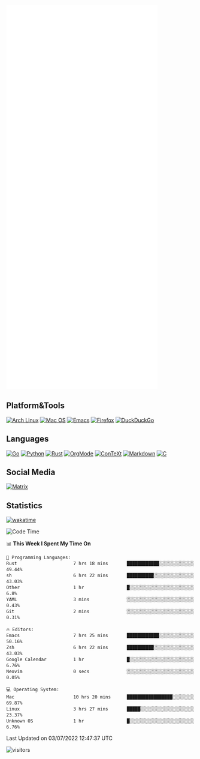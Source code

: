 ![Metrics](https://github.com/SteamedFish/SteamedFish/blob/master/github-metrics.svg)

## Platform&Tools

[![Arch Linux](https://img.shields.io/badge/ArchLinux-1793D1?logo=arch-linux&logoColor=fff&style=flat-square)](https://archlinux.org/)
[![Mac OS](https://img.shields.io/badge/MacOS-000000?style=flat-square&logo=macos&logoColor=F0F0F0)](https://www.apple.com/macos/)
[![Emacs](https://img.shields.io/badge/Emacs-%237F5AB6.svg?&style=flat-square&logo=gnu-emacs&logoColor=white)](https://www.gnu.org/software/emacs/)
[![Firefox](https://img.shields.io/badge/Firefox-FF7139?style=flat-square&logo=Firefox-Browser&logoColor=white)](https://firefox.com/)
[![DuckDuckGo](https://img.shields.io/badge/DuckDuckGo-DE5833?style=flat-square&logo=DuckDuckGo&logoColor=white)](https://duckduckgo.com/)

## Languages

[![Go](https://img.shields.io/badge/Golang-%2300ADD8.svg?style=flat-square&logo=go&logoColor=white)](https://golang.org/)
[![Python](https://img.shields.io/badge/Python-3670A0?style=flat-square&logo=python&logoColor=ffdd54)](https://www.python.org/)
[![Rust](https://img.shields.io/badge/Rust-%23000000.svg?style=flat-square&logo=rust&logoColor=white)](https://www.rust-lang.org/)
[![OrgMode](https://img.shields.io/badge/OrgMode-%23000000.svg?style=flat-square&logo=org&logoColor=white)](https://orgmode.org/)
[![ConTeXt](https://img.shields.io/badge/ConTeXt-%23008080.svg?style=flat-square&logo=latex&logoColor=white)](https://contextgarden.net/)
[![Markdown](https://img.shields.io/badge/MarkDown-%23000000.svg?style=flat-square&logo=markdown&logoColor=white)](https://daringfireball.net/projects/markdown/)
[![C](https://img.shields.io/badge/C-%2300599C.svg?style=flat-square&logo=c&logoColor=white)](https://www.iso.org/standard/74528.html)

## Social Media

[![Matrix](https://img.shields.io/badge/SteamedFish-2CA5E0?style=social&logo=matrix&logoColor=black)](https://matrix.to/#/@i:steamedfish.org)

## Statistics
[![wakatime](https://wakatime.com/badge/user/168280d6-fcf2-4b4f-ad3a-dc4612f35b38.svg)](https://wakatime.com/@168280d6-fcf2-4b4f-ad3a-dc4612f35b38)

<!--START_SECTION:waka-->
![Code Time](http://img.shields.io/badge/Code%20Time-1%2C901%20hrs%2014%20mins-blue)

📊 **This Week I Spent My Time On** 

```text
💬 Programming Languages: 
Rust                     7 hrs 18 mins       ████████████░░░░░░░░░░░░░   49.44% 
sh                       6 hrs 22 mins       ██████████░░░░░░░░░░░░░░░   43.03% 
Other                    1 hr                █░░░░░░░░░░░░░░░░░░░░░░░░   6.8% 
YAML                     3 mins              ░░░░░░░░░░░░░░░░░░░░░░░░░   0.43% 
Git                      2 mins              ░░░░░░░░░░░░░░░░░░░░░░░░░   0.31%

🔥 Editors: 
Emacs                    7 hrs 25 mins       ████████████░░░░░░░░░░░░░   50.16% 
Zsh                      6 hrs 22 mins       ██████████░░░░░░░░░░░░░░░   43.03% 
Google Calendar          1 hr                █░░░░░░░░░░░░░░░░░░░░░░░░   6.76% 
Neovim                   0 secs              ░░░░░░░░░░░░░░░░░░░░░░░░░   0.05%

💻 Operating System: 
Mac                      10 hrs 20 mins      █████████████████░░░░░░░░   69.87% 
Linux                    3 hrs 27 mins       █████░░░░░░░░░░░░░░░░░░░░   23.37% 
Unknown OS               1 hr                █░░░░░░░░░░░░░░░░░░░░░░░░   6.76%

```


 Last Updated on 03/07/2022 12:47:37 UTC
<!--END_SECTION:waka-->

![visitors](https://visitor-badge.laobi.icu/badge?page_id=SteamedFish.SteamedFish)
